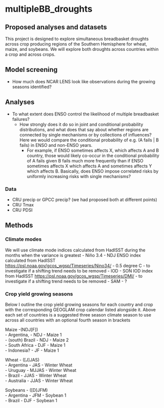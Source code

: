 # multipleBB_droughts

## Proposed analyses and datasets
This project is designed to explore simultaneous breadbasket droughts across crop producing regions of the Southern Hemisphere for wheat, maize, and soybeans. We will explore both droughts across countries within a crop and across crops.

## Model screening
- How much does NCAR LENS look like observations during the growing seasons identified?

## Analyses
 - To what extent does ENSO control the likelihood of multiple breadbasket failures?
	- How strongly does it do so in joint and conditional probability distributions, and what does that say about whether regions are connected by single mechanisms or by collections of influences? Here we would compare the conditional probability of e.g. (A fails | B fails) in ENSO and non-ENSO years.
		- For example, if ENSO sometimes affects X, which affects A and B country, those would likely co-occur in the conditional probability of A fails given B fails much more frequently than if ENSO sometimes affects X which affects A and sometimes affects Y which affects B. Basically, does ENSO impose correlated risks by uniformly increasing risks with single mechanisms?

### Data
- CRU precip or GPCC precip? (we had proposed both at different points)
- CRU Tmax
- CRU PDSI



## Methods
### Climate modes
We will use climate mode indices calculated from HadISST during the months when the variance is greatest
	- Niño 3.4 - NDJ ENSO index calculated from HadISST https://psl.noaa.gov/gcos_wgsp/Timeseries/Nino34/
 		- 0.5 degree C
   		- to investigate if a shifting trend needs to be removed
	- IOD - SON IOD index from HadISST https://psl.noaa.gov/gcos_wgsp/Timeseries/DMI/
 		- to investigate if a shifting trend needs to be removed
	- SAM - ?

### Crop yield growing seasons
Below I outline the crop yield growing seasons for each country and crop with the corresponding GEOGLAM crop calendar listed alongside it. Above each set of countries is a suggested three season climate season to use across all countries with an optional fourth season in brackets
 
Maize -(NDJ[F]) <br> 
	- Argentina, - NDJ - Maize 1 <br> 
	- (south) Brazil - NDJ - Maize 2 <br> 
	- South Africa - DJF - Maize 1 <br> 
	- Indonesia? - JF - Maize 1  <br> 

Wheat - ([J]JAS) <br> 
	- Argentina - JAS - Winter Wheat <br> 
	- Uruguay - MJJAS - Winter Wheat <br> 
	- Brazil - JJAS - Winter Wheat <br> 
	- Australia - JJAS - Winter Wheat <br> 

Soybeans - ([D]JFM) <br> 
	- Argentina - JFM - Soybean 1 <br> 
	- Brazil - DJF - Soybean 1 <br> 


